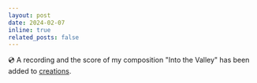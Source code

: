 ```yaml
---
layout: post
date: 2024-02-07
inline: true
related_posts: false
---
```


💿 A recording and the score of my composition "Into the Valley" has been added to [creations](/creations).